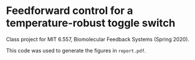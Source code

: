 # Feedforward control for a temperature-robust toggle switch

Class project for MIT 6.557, Biomolecular Feedback Systems (Spring 2020).

This code was used to generate the figures in `report.pdf`.
